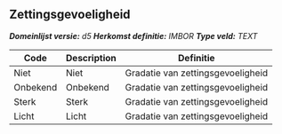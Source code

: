 ﻿## Zettingsgevoeligheid

*__Domeinlijst versie:__ d5*
*__Herkomst definitie:__ IMBOR*
*__Type veld:__ TEXT*

|__Code__ |__Description__ |__Definitie__	|
|	---	|	---	|   ---	| 
| Niet | Niet | Gradatie van zettingsgevoeligheid |
| Onbekend | Onbekend | Gradatie van zettingsgevoeligheid |
| Sterk | Sterk | Gradatie van zettingsgevoeligheid |
| Licht | Licht | Gradatie van zettingsgevoeligheid |
